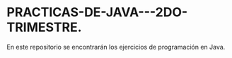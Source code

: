 # PRACTICAS-DE-JAVA---2DO-TRIMESTRE.
En este repositorio se encontrarán los ejercicios de programación en Java.
